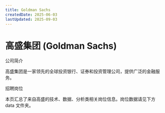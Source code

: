 ```yaml
---
title: Goldman Sachs
createdDate: 2025-06-03
lastUpdated: 2025-09-03
---
```


# 高盛集团 (Goldman Sachs)

公司简介

高盛集团是一家领先的全球投资银行、证券和投资管理公司，提供广泛的金融服务。

招聘岗位

本页汇总了来自高盛的技术、数据、分析类相关岗位信息。岗位数据请见下方 data 文件夹。
